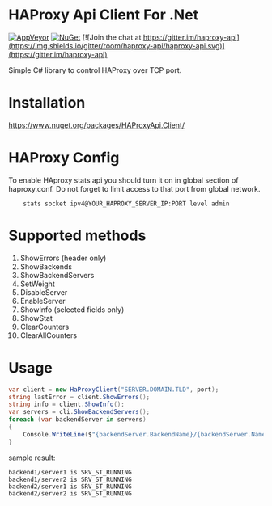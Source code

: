 # HAProxy Api Client For .Net

[![AppVeyor](https://img.shields.io/appveyor/ci/thyn/haproxy-api.svg?style=plastic)]()
[![NuGet](https://img.shields.io/nuget/v/HAProxyApi.Client.svg)](https://www.nuget.org/packages/HAProxyApi.Client)
[![Join the chat at https://gitter.im/haproxy-api](https://img.shields.io/gitter/room/haproxy-api/haproxy-api.svg)](https://gitter.im/haproxy-api)



Simple C# library to control HAProxy over TCP port.

# Installation

https://www.nuget.org/packages/HAProxyApi.Client/

# HAProxy Config

To enable HAproxy stats api you should turn it on in global section of haproxy.conf. Do not forget to limit access to that port from global network.

	    stats socket ipv4@YOUR_HAPROXY_SERVER_IP:PORT level admin

# Supported methods

1. ShowErrors (header only)
2. ShowBackends
3. ShowBackendServers
4. SetWeight
5. DisableServer
6. EnableServer
7. ShowInfo (selected fields only)
8. ShowStat
9. ClearCounters
10. ClearAllCounters

# Usage

```c#
var client = new HaProxyClient("SERVER.DOMAIN.TLD", port);
string lastError = client.ShowErrors();
string info = client.ShowInfo();
var servers = cli.ShowBackendServers();
foreach (var backendServer in servers)
{
	Console.WriteLine($"{backendServer.BackendName}/{backendServer.Name} is {backendServer.OperationalState}");
}
```

sample result:

	backend1/server1 is SRV_ST_RUNNING
	backend1/server2 is SRV_ST_RUNNING
	backend2/server1 is SRV_ST_RUNNING
	backend2/server2 is SRV_ST_RUNNING
